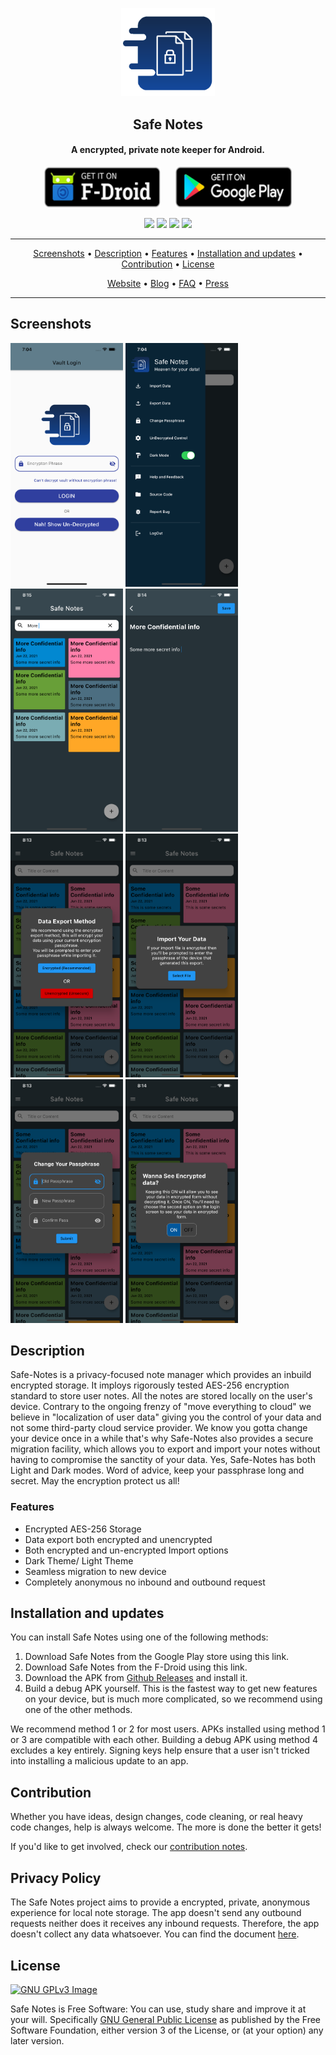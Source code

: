 <p align="center"><a href="https://safe-notes.keshav.space"><img src="assets/splash.png" width="150"></a></p> 
<h2 align="center"><b>Safe Notes</b></h2>
<h4 align="center">A encrypted, private note keeper for Android.</h4>

<p align="center"><a href="f-droid url"><img src="assets/get-it-on-f-droid-badge.png" height='65px'></a>&nbsp;&nbsp;&nbsp;&nbsp;&nbsp;&nbsp;<a href="google play url"><img src="assets/get-it-on-google-play-badge.png" height='65px' ></a></p>

<p align="center">
<a href="https://github.com/keshav-space/safe_notes/releases" alt="GitHub release"><img src="https://img.shields.io/github/v/release/keshav-space/safe_notes" ></a>
<a href="https://www.gnu.org/licenses/gpl-3.0" alt="License: GPLv3"><img src="https://img.shields.io/badge/License-GPL%20v3-blue.svg"></a>
<a href="https://github.com/keshav-space/safe_notes/actions/" alt="Build Status"><img src="https://github.com/keshav-space/safe_notes/actions/workflows/flutter-ci.yml/badge.svg"></a>
<a href="https://matrix.to/#/#safenotes:matrix.org" alt="IRC channel: #newpipe"><img src="https://img.shields.io/matrix/safenotes:matrix.org"></a>

</p>
<hr>
<p align="center"><a href="#screenshots">Screenshots</a> &bull; <a href="#description">Description</a> &bull; <a href="#features">Features</a> &bull; <a href="#installation-and-updates">Installation and updates</a> &bull; <a href="#contribution">Contribution</a> <!-- &bull; <a href="#donate">Donate</a> --> &bull; <a href="#license">License</a></p>
<p align="center"><a href="https://safe-notes.keshav.space">Website</a> &bull; <a href="https://safe-notes.keshav.space/blog/">Blog</a> &bull; <a href="https://safe-notes.keshav.space/FAQ/">FAQ</a> &bull; <a href="https://safe-notes.keshav.space/press/">Press</a></p>
<hr>



## Screenshots

[<img src="metadata/android/images/phoneScreenshots/shot_01.png" width=180>](metadata/android/images/phoneScreenshots/shot_01.png)
[<img src="metadata/android/images/phoneScreenshots/shot_02.png" width=180>](metadata/android/images/phoneScreenshots/shot_02.png)
[<img src="metadata/android/images/phoneScreenshots/shot_03.png" width=180>](metadata/android/images/phoneScreenshots/shot_03.png)
[<img src="metadata/android/images/phoneScreenshots/shot_04.png" width=180>](metadata/android/images/phoneScreenshots/shot_04.png)
[<img src="metadata/android/images/phoneScreenshots/shot_05.png" width=180>](metadata/android/images/phoneScreenshots/shot_05.png)
[<img src="metadata/android/images/phoneScreenshots/shot_06.png" width=180>](metadata/android/images/phoneScreenshots/shot_06.png)
[<img src="metadata/android/images/phoneScreenshots/shot_07.png" width=180>](metadata/android/images/phoneScreenshots/shot_07.png)
[<img src="metadata/android/images/phoneScreenshots/shot_08.png" width=180>](metadata/android/images/phoneScreenshots/shot_08.png)

<!-- [<img src="metadata/android/images/phoneScreenshots/shot_09.png" width=160>](metadata/android/images/phoneScreenshots/shot_09.png)
[<img src="metadata/android/images/phoneScreenshots/shot_10.png" width=160>](metadata/android/images/phoneScreenshots/shot_10.png)
[<img src="metadata/android/images/phoneScreenshots/shot_11.png" width=405>](metadata/android/images/phoneScreenshots/shot_11.png)
[<img src="metadata/android/images/phoneScreenshots/shot_12.png" width=405>](metadata/android/images/phoneScreenshots/shot_12.png) -->

## Description

Safe-Notes is a privacy-focused note manager which provides an inbuild encrypted storage. It imploys rigorously tested  AES-256 encryption standard to store user notes. All the notes are stored locally on the user's device. Contrary to the ongoing frenzy of "move everything to cloud" we believe in "localization of user data" giving you the control of your data and not some third-party cloud service provider.
We know you gotta change your device once in a while that's why Safe-Notes also provides a secure migration facility, which allows you to export and import your notes without having to compromise the sanctity of your data. Yes, Safe-Notes has both Light and Dark modes. Word of advice, keep your passphrase long and secret. May the encryption protect us all!

### Features

* Encrypted AES-256 Storage
* Data export both encrypted and unencrypted
* Both encrypted and un-encrypted Import options
* Dark Theme/ Light Theme
* Seamless migration to new device
* Completely anonymous no inbound and outbound request

<!-- Hidden span to keep old links compatible. -->
<span id="updates"></span>

## Installation and updates
You can install Safe Notes using one of the following methods:
 1. Download Safe Notes from the Google Play store using this link.
 2. Download Safe Notes from the F-Droid using this link.
 3. Download the APK from [Github Releases](https://github.com/keshav-space/safe_notes) and install it.
 4. Build a debug APK yourself. This is the fastest way to get new features on your device, but is much more complicated, so we recommend using one of the other methods.

We recommend method 1 or 2 for most users. APKs installed using method 1 or 3 are compatible with each other. Building a debug APK using method 4 excludes a key entirely. Signing keys help ensure that a user isn't tricked into installing a malicious update to an app.


## Contribution
Whether you have ideas, design changes, code cleaning, or real heavy code changes, help is always welcome.
The more is done the better it gets!

If you'd like to get involved, check our [contribution notes](.github/CONTRIBUTING.md).

## Privacy Policy

The Safe Notes project aims to provide a encrypted, private, anonymous experience for local note storage. The app doesn't send any outbound requests neither does it receives any inbound requests. Therefore, the app doesn't collect any data whatsoever. You can find the document [here](https://safe-notes.keshav.space/legal/privacy/).

## License
[![GNU GPLv3 Image](https://www.gnu.org/graphics/gplv3-127x51.png)](https://www.gnu.org/licenses/gpl-3.0.en.html)  

Safe Notes is Free Software: You can use, study share and improve it at your
will. Specifically 
[GNU General Public License](https://www.gnu.org/licenses/gpl.html) as
published by the Free Software Foundation, either version 3 of the License, or
(at your option) any later version.  
